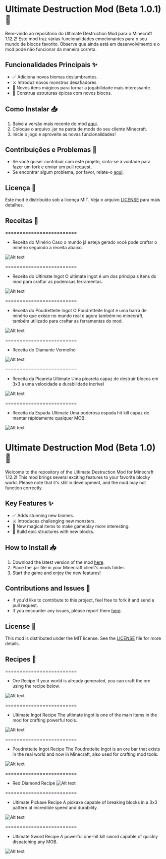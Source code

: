 # Ultimate Destruction Mod (Beta 1.0.1) 🚀

Bem-vindo ao repositório do Ultimate Destruction Mod para o Minecraft 1.12.2! Este mod traz várias funcionalidades emocionantes para o seu mundo de blocos favorito. 
Observe que ainda está em desenvolvimento e o mod pode não funcionar da maneira correta.

## Funcionalidades Principais ✨

- ✅ Adiciona novos biomas deslumbrantes.
- ⚔️ Introduz novos monstros desafiadores.
- 🧪 Novos itens mágicos para tornar a jogabilidade mais interessante.
- 🏰 Construa estruturas épicas com novos blocos.

## Como Instalar 📥

1. Baixe a versão mais recente do mod [aqui](https://github.com/solitariewolf/Ultimate-Destruction-Mod/blob/main/ultimate_destruction_mod.jar).
2. Coloque o arquivo .jar na pasta de mods do seu cliente Minecraft.
3. Inicie o jogo e aproveite as novas funcionalidades!

## Contribuições e Problemas 🐞

- Se você quiser contribuir com este projeto, sinta-se à vontade para fazer um fork e enviar um pull request.
- Se encontrar algum problema, por favor, relate-o [aqui](link_para_issues).

## Licença 📜

Este mod é distribuído sob a licença MIT. Veja o arquivo [LICENSE](LICENSE) para mais detalhes.

## Receitas 📜

=========================

- Receita do Minério
Caso o mundo já esteja gerado você pode craftar o minério seguindo a receita abaixo.

![Alt text](receitaore.PNG)

=========================

- Receita do Ultimate Ingot
O ultimate ingot é um dos principais itens do mod para craftar as poderosas ferramentas.

![Alt text](ultimateingot.PNG)

=========================

- Receita do Poudretteite Ingot
O Poudretteite Ingot é uma barra de minério que existe no mundo real e agora também no minecraft, também utilizado para craftar as ferramentas do mod.

![Alt text](poud.PNG)

=========================

- Receita do Diamante Vermelho
  
![Alt text](reddiamond.PNG)

=========================

- Receita da Picareta Ultimate
Uma picareta capaz de destruir blocos em 3x3 a uma velocidade e durabilidade incrível

![Alt text](pickaxe.PNG)

=========================

- Receita da Espada Ultimate
Uma poderosa espada hit kill capaz de mantar rápidamente qualquer MOB.

![Alt text](sword.PNG)

# Ultimate Destruction Mod (Beta 1.0) 🚀

Welcome to the repository of the Ultimate Destruction Mod for Minecraft 1.12.2! This mod brings several exciting features to your favorite blocky world.
Please note that it's still in development, and the mod may not function correctly.

## Key Features ✨

- ✅ Adds stunning new biomes.
- ⚔️ Introduces challenging new monsters.
- 🧪 New magical items to make gameplay more interesting.
- 🏰 Build epic structures with new blocks.

## How to Install 📥

1. Download the latest version of the mod [here](https://github.com/solitariewolf/Ultimate-Destruction-Mod/blob/main/ultimate_destruction_mod.jar).
2. Place the .jar file in your Minecraft client's mods folder.
3. Start the game and enjoy the new features!

## Contributions and Issues 🐞

- If you'd like to contribute to this project, feel free to fork it and send a pull request.
- If you encounter any issues, please report them [here](link_to_issues).

## License 📜

This mod is distributed under the MIT license. See the [LICENSE](LICENSE) file for more details.

## Recipes 📜

=========================

- Ore Recipe
If your world is already generated, you can craft the ore using the recipe below.

![Alt text](receitaore.PNG)

=========================

- Ultimate Ingot Recipe
The ultimate ingot is one of the main items in the mod for crafting powerful tools.

![Alt text](ultimateingot.PNG)

=========================

- Poudretteite Ingot Recipe
The Poudretteite Ingot is an ore bar that exists in the real world and now in Minecraft, also used for crafting mod tools.

![Alt text](poud.PNG)

=========================

- Red Diamond Recipe
![Alt text](reddiamond.PNG)

=========================

- Ultimate Pickaxe Recipe
A pickaxe capable of breaking blocks in a 3x3 pattern at incredible speed and durability.

![Alt text](pickaxe.PNG)

=========================

- Ultimate Sword Recipe
A powerful one-hit kill sword capable of quickly dispatching any MOB.

![Alt text](sword.PNG)
